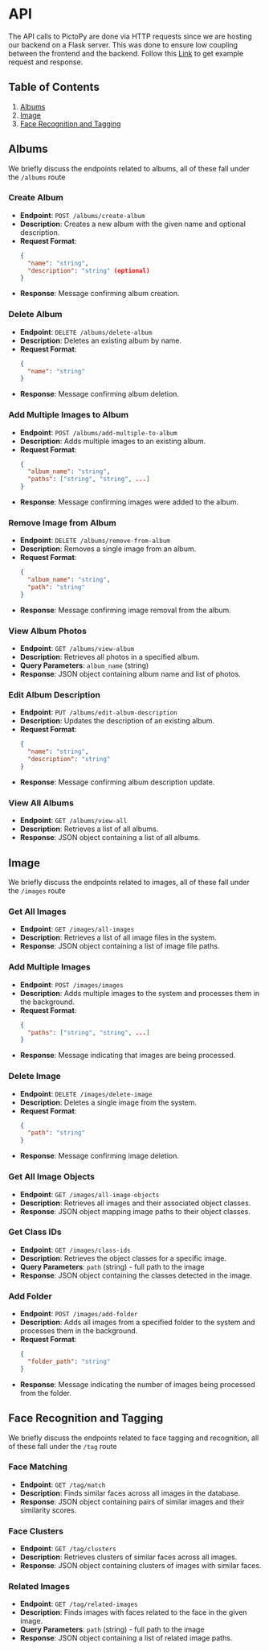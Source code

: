 # API

The API calls to PictoPy are done via HTTP requests since we are hosting our backend on a Flask server. This was done to ensure low coupling between the frontend and the backend.
Follow this [Link](https://www.postman.com/cryosat-explorer-62744145/workspace/pictopy/overview) to get example request and response.
## Table of Contents
1. [Albums](#albums)
2. [Image](#image)
3. [Face Recognition and Tagging](#face-recognition-and-tagging)

## Albums

We briefly discuss the endpoints related to albums, all of these fall under the `/albums` route

### Create Album
- **Endpoint**: `POST /albums/create-album`
- **Description**: Creates a new album with the given name and optional description.
- **Request Format**:
  ```json
  {
    "name": "string",
    "description": "string" (optional)
  }
  ```
- **Response**: Message confirming album creation.

### Delete Album
- **Endpoint**: `DELETE /albums/delete-album`
- **Description**: Deletes an existing album by name.
- **Request Format**:
  ```json
  {
    "name": "string"
  }
  ```
- **Response**: Message confirming album deletion.

### Add Multiple Images to Album
- **Endpoint**: `POST /albums/add-multiple-to-album`
- **Description**: Adds multiple images to an existing album.
- **Request Format**:
  ```json
  {
    "album_name": "string",
    "paths": ["string", "string", ...]
  }
  ```
- **Response**: Message confirming images were added to the album.

### Remove Image from Album
- **Endpoint**: `DELETE /albums/remove-from-album`
- **Description**: Removes a single image from an album.
- **Request Format**:
  ```json
  {
    "album_name": "string",
    "path": "string"
  }
  ```
- **Response**: Message confirming image removal from the album.

### View Album Photos
- **Endpoint**: `GET /albums/view-album`
- **Description**: Retrieves all photos in a specified album.
- **Query Parameters**: `album_name` (string)
- **Response**: JSON object containing album name and list of photos.

### Edit Album Description
- **Endpoint**: `PUT /albums/edit-album-description`
- **Description**: Updates the description of an existing album.
- **Request Format**:
  ```json
  {
    "name": "string",
    "description": "string"
  }
  ```
- **Response**: Message confirming album description update.

### View All Albums
- **Endpoint**: `GET /albums/view-all`
- **Description**: Retrieves a list of all albums.
- **Response**: JSON object containing a list of all albums.

## Image
We briefly discuss the endpoints related to images, all of these fall under the `/images` route
### Get All Images
- **Endpoint**: `GET /images/all-images`
- **Description**: Retrieves a list of all image files in the system.
- **Response**: JSON object containing a list of image file paths.

### Add Multiple Images
- **Endpoint**: `POST /images/images`
- **Description**: Adds multiple images to the system and processes them in the background.
- **Request Format**:
  ```json
  {
    "paths": ["string", "string", ...]
  }
  ```
- **Response**: Message indicating that images are being processed.

### Delete Image
- **Endpoint**: `DELETE /images/delete-image`
- **Description**: Deletes a single image from the system.
- **Request Format**:
  ```json
  {
    "path": "string"
  }
  ```
- **Response**: Message confirming image deletion.

### Get All Image Objects
- **Endpoint**: `GET /images/all-image-objects`
- **Description**: Retrieves all images and their associated object classes.
- **Response**: JSON object mapping image paths to their object classes.

### Get Class IDs
- **Endpoint**: `GET /images/class-ids`
- **Description**: Retrieves the object classes for a specific image.
- **Query Parameters**: `path` (string) - full path to the image
- **Response**: JSON object containing the classes detected in the image.

### Add Folder
- **Endpoint**: `POST /images/add-folder`
- **Description**: Adds all images from a specified folder to the system and processes them in the background.
- **Request Format**:
  ```json
  {
    "folder_path": "string"
  }
  ```
- **Response**: Message indicating the number of images being processed from the folder.

## Face Recognition and Tagging
We briefly discuss the endpoints related to face tagging and recognition, all of these fall under the `/tag` route
### Face Matching
- **Endpoint**: `GET /tag/match`
- **Description**: Finds similar faces across all images in the database.
- **Response**: JSON object containing pairs of similar images and their similarity scores.

### Face Clusters
- **Endpoint**: `GET /tag/clusters`
- **Description**: Retrieves clusters of similar faces across all images.
- **Response**: JSON object containing clusters of images with similar faces.

### Related Images
- **Endpoint**: `GET /tag/related-images`
- **Description**: Finds images with faces related to the face in the given image.
- **Query Parameters**: `path` (string) - full path to the image
- **Response**: JSON object containing a list of related image paths.
